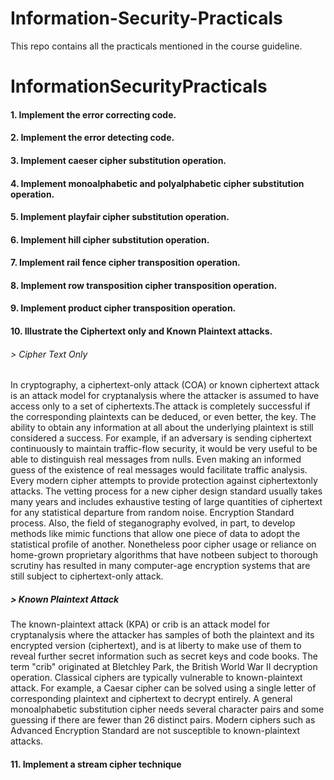 # Information-Security-Practicals
This repo contains all the practicals mentioned in the course guideline. 
# InformationSecurityPracticals

#### 1. Implement the error correcting code.
#### 2. Implement the error detecting code.
#### 3. Implement caeser cipher substitution operation.
#### 4. Implement monoalphabetic and polyalphabetic cipher substitution operation.
#### 5. Implement playfair cipher substitution operation.
#### 6. Implement hill cipher substitution operation.
#### 7. Implement rail fence cipher transposition operation.
#### 8. Implement row transposition cipher transposition operation.
#### 9. Implement product cipher transposition operation.
#### 10. Illustrate the Ciphertext only and Known Plaintext attacks.
###### > Cipher Text Only
In cryptography, a ciphertext-only attack (COA) or known ciphertext attack is an attack model for cryptanalysis where the attacker is assumed to have access only to a set of ciphertexts.The attack is completely successful if the corresponding plaintexts can be deduced, or even better, the key. The ability to obtain any information at
all about the underlying plaintext is still considered a success. For example, if an adversary is sending ciphertext continuously to maintain traffic-flow security, it would be very useful to be able to distinguish real messages from nulls. Even making an informed guess of the existence of real messages would facilitate traffic analysis. 
Every modern cipher attempts to provide protection against ciphertextonly attacks. The vetting process for a new cipher design standard usually takes many years and includes exhaustive testing of large quantities of ciphertext for any statistical departure from random noise. Encryption Standard process. Also, the field of steganography evolved, in part, to develop methods like mimic functions that allow one piece of data to adopt the statistical profile of another. Nonetheless poor cipher
usage or reliance on home-grown proprietary algorithms that have notbeen subject to thorough scrutiny has resulted in many computer-age encryption systems that are still subject to ciphertext-only attack.
 
##### > Known Plaintext Attack
The known-plaintext attack (KPA) or crib is an attack model for cryptanalysis where the attacker has samples of both the plaintext and its encrypted version (ciphertext), and is at liberty to make use of them to reveal further secret information such as secret keys and code books. The term "crib" originated at Bletchley Park, the British World War II decryption operation. 
Classical ciphers are typically vulnerable to known-plaintext attack. For example, a Caesar cipher can be solved using a single letter of corresponding plaintext and ciphertext to decrypt entirely. A general monoalphabetic substitution cipher needs several character pairs and some guessing if there are fewer than 26 distinct pairs.
Modern ciphers such as Advanced Encryption Standard are not susceptible to known-plaintext attacks.

#### 11. Implement a stream cipher technique
